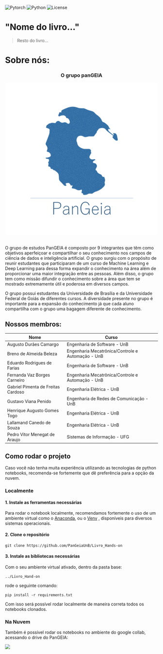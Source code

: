 ![Pytorch](https://img.shields.io/badge/Pytorch-1.9.1-orange)
![Python](https://img.shields.io/badge/Python-3.8-blue)
![License](https://img.shields.io/badge/Code%20License-MIT-green.svg)

# "Nome do livro..."

> Resto do livro...

# Sobre nós:

<div align="center">
    <h3>O grupo panGEIA</h3>
    <img height="500" width="500" src="https://github.com/PanGeiaUnB/Documentos/blob/main/Logos/Logo_fundoBranco.png?raw=true"></img>
</div>

<br>

O grupo de estudos PanGEIA é composto por 9 integrantes que têm como objetivos aperfeiçoar e compartilhar o seu conhecimento nos campos de ciência de dados e inteligência artificial. O grupo surgiu com o propósito de reunir estudantes que participaram de um curso de Machine Learning e Deep Learning para dessa forma expandir o conhecimento na área além de proporcionar uma maior integração entre as pessoas. Além disso, o grupo tem como missão difundir o conhecimento sobre a área que tem se mostrado extremamente útil e poderosa em diversos campos.

O grupo possui estudantes da Universidade de Brasília e da Universidade Federal de Goiás de diferentes cursos. A diversidade presente no grupo é importante para a expansão do conhecimento já que cada aluno compartilha com o grupo uma bagagem diferente de conhecimento.

## Nossos membros:

| Nome                               | Curso                                             |
| ---------------------------------- | ------------------------------------------------- |
| Augusto Durães Camargo             | Engenharia de Software - UnB                      |
| Breno de Almeida Beleza            | Engenharia Mecatrônica/Controle e Automação - UnB |
| Eduardo Rodrigues de Farias        | Engenharia de Software - UnB                      |
| Fernanda Vaz Borges Carneiro       | Engenharia Mecatrônica/Controle e Automação - UnB |
| Gabriel Pimenta de Freitas Cardoso | Engenharia Elétrica - UnB                         |
| Gustavo Viana Penido               | Engenharia de Redes de Comunicação - UnB          |
| Henrique Augusto Gomes Togo        | Engenharia Elétrica - UnB                         |
| Lallamand Canedo de Souza          | Engenharia Elétrica - UnB                         |
| Pedro Vitor Menegat de Araujo      | Sistemas de Informação - UFG                      |

## Como rodar o projeto
Caso você não tenha muita experiência utilizando as tecnologias de python notebooks, recomenda-se fortemente que dê preferência para a opção da nuvem.

### Localmente

#### 1. Instale as ferramentas necessárias
   Para rodar o notebook localmente, recomendamos fortemente o uso de um ambiente virtual como o <a href="https://docs.anaconda.com/anaconda/install/">Anaconda</a>,
   ou o <a href="https://docs.python.org/3/library/venv.html/">Venv</a> , disponíveis para diversos sistemas operacionais.       
    
#### 2. Clone o repositório
    
    git clone https://github.com/PanGeiaUnB/Livro_Hands-on
    
#### 3. Instale as bibliotecas necessárias 
Com o seu ambiente virtual ativado, dentro da pasta base: 
   
    ../Livro_Hand-on
   
   rode o seguinte comando: 
   
    pip install -r requirements.txt

   Com isso será possível rodar localmente de maneira correta todos os notebooks clonados.
### Na Nuvem 
   Também é possível rodar os notebooks no ambiente do google collab, acessando o drive do PanGEIA:
   
<a href="https://drive.google.com/drive/folders/1viKDINkWtF624Y2ZMwAPtA5e-gu2EhgU?usp=sharing" target="_blank"><img src="https://img.shields.io/badge/Google%20Drive-4285F4?style=for-the-badge&logo=googledrive&logoColor=white"></a> 


